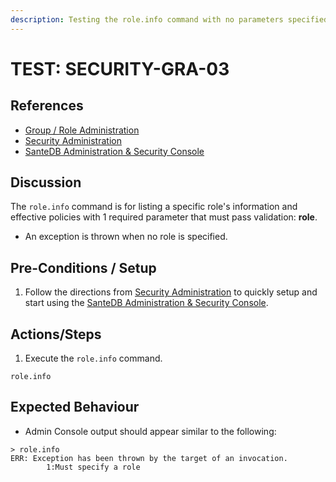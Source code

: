 ```yaml
---
description: Testing the role.info command with no parameters specified.
---
```


# TEST: SECURITY-GRA-03

## References

* [Group / Role Administration](../../../../../operations/host-administration/santedb-icdr-admin-console/group-role-management.md)
* [Security Administration](../../../../../operations/security-administration/#demo-environment) 
* [SanteDB Administration & Security Console](../../../../../operations/host-administration/santedb-icdr-admin-console/)

## Discussion

The `role.info` command is for listing a specific role's information and effective policies with 1 required parameter that must pass validation: **role**. 

* An exception is thrown when no role is specified.

## Pre-Conditions / Setup

1. Follow the directions from [Security Administration](../../../../../operations/security-administration/#demo-environment) to quickly setup and start using the [SanteDB Administration & Security Console](../../../../../operations/host-administration/santedb-icdr-admin-console/).

## Actions/Steps

1. Execute the `role.info` command.

```text
role.info
```

## Expected Behaviour

* Admin Console output should appear similar to the following:

```text
> role.info
ERR: Exception has been thrown by the target of an invocation.
        1:Must specify a role
```

